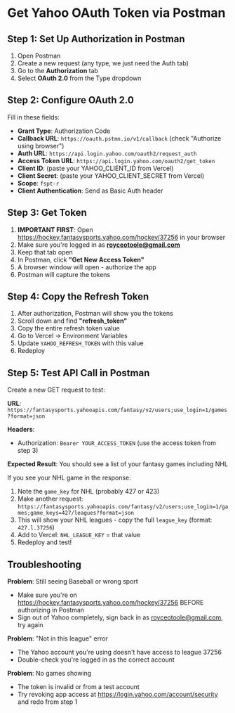 # Get Yahoo OAuth Token via Postman

## Step 1: Set Up Authorization in Postman

1. Open Postman
2. Create a new request (any type, we just need the Auth tab)
3. Go to the **Authorization** tab
4. Select **OAuth 2.0** from the Type dropdown

## Step 2: Configure OAuth 2.0

Fill in these fields:

- **Grant Type**: Authorization Code
- **Callback URL**: `https://oauth.pstmn.io/v1/callback` (check "Authorize using browser")
- **Auth URL**: `https://api.login.yahoo.com/oauth2/request_auth`
- **Access Token URL**: `https://api.login.yahoo.com/oauth2/get_token`
- **Client ID**: (paste your YAHOO_CLIENT_ID from Vercel)
- **Client Secret**: (paste your YAHOO_CLIENT_SECRET from Vercel)
- **Scope**: `fspt-r`
- **Client Authentication**: Send as Basic Auth header

## Step 3: Get Token

1. **IMPORTANT FIRST**: Open https://hockey.fantasysports.yahoo.com/hockey/37256 in your browser
2. Make sure you're logged in as **royceotoole@gmail.com**
3. Keep that tab open
4. In Postman, click **"Get New Access Token"**
5. A browser window will open - authorize the app
6. Postman will capture the tokens

## Step 4: Copy the Refresh Token

1. After authorization, Postman will show you the tokens
2. Scroll down and find **"refresh_token"**
3. Copy the entire refresh token value
4. Go to Vercel → Environment Variables
5. Update `YAHOO_REFRESH_TOKEN` with this value
6. Redeploy

## Step 5: Test API Call in Postman

Create a new GET request to test:

**URL**: `https://fantasysports.yahooapis.com/fantasy/v2/users;use_login=1/games?format=json`

**Headers**:
- Authorization: `Bearer YOUR_ACCESS_TOKEN` (use the access token from step 3)

**Expected Result**: You should see a list of your fantasy games including NHL

If you see your NHL game in the response:
1. Note the `game_key` for NHL (probably 427 or 423)
2. Make another request: `https://fantasysports.yahooapis.com/fantasy/v2/users;use_login=1/games;game_keys=427/leagues?format=json`
3. This will show your NHL leagues - copy the full `league_key` (format: `427.l.37256`)
4. Add to Vercel: `NHL_LEAGUE_KEY` = that value
5. Redeploy and test!

## Troubleshooting

**Problem**: Still seeing Baseball or wrong sport
- Make sure you're on https://hockey.fantasysports.yahoo.com/hockey/37256 BEFORE authorizing in Postman
- Sign out of Yahoo completely, sign back in as royceotoole@gmail.com, try again

**Problem**: "Not in this league" error
- The Yahoo account you're using doesn't have access to league 37256
- Double-check you're logged in as the correct account

**Problem**: No games showing
- The token is invalid or from a test account
- Try revoking app access at https://login.yahoo.com/account/security and redo from step 1

